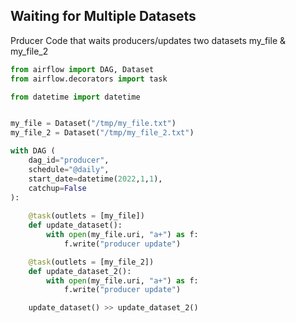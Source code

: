 ## Waiting for Multiple Datasets

Prducer Code that waits producers/updates two datasets my_file & my_file_2

```python
from airflow import DAG, Dataset
from airflow.decorators import task 

from datetime import datetime


my_file = Dataset("/tmp/my_file.txt")
my_file_2 = Dataset("/tmp/my_file_2.txt")

with DAG (
    dag_id="producer",
    schedule="@daily",
    start_date=datetime(2022,1,1),
    catchup=False
):
    
    @task(outlets = [my_file])
    def update_dataset():
        with open(my_file.uri, "a+") as f:
            f.write("producer update")

    @task(outlets = [my_file_2])
    def update_dataset_2():
        with open(my_file.uri, "a+") as f:
            f.write("producer update")

    update_dataset() >> update_dataset_2()
```
